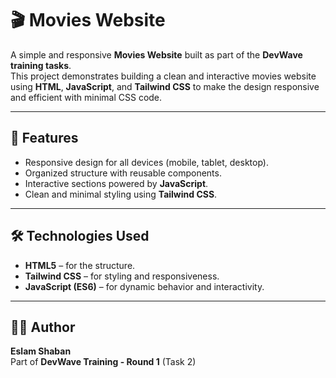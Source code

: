 ﻿# 🎬 Movies Website  

A simple and responsive **Movies Website** built as part of the **DevWave training tasks**.  
This project demonstrates building a clean and interactive movies website using **HTML**, **JavaScript**, and **Tailwind CSS** to make the design responsive and efficient with minimal CSS code.  

---

## 🚀 Features  
- Responsive design for all devices (mobile, tablet, desktop).  
- Organized structure with reusable components.  
- Interactive sections powered by **JavaScript**.  
- Clean and minimal styling using **Tailwind CSS**.  

---

## 🛠️ Technologies Used  
- **HTML5** – for the structure.  
- **Tailwind CSS** – for styling and responsiveness.  
- **JavaScript (ES6)** – for dynamic behavior and interactivity.  

---
## 🧑‍💻 Author  
**Eslam Shaban**  
Part of **DevWave Training - Round 1** (Task 2)
